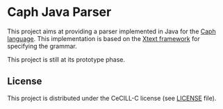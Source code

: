 # Caph Java Parser

This project aims at providing a parser implemented in Java for the [Caph language](http://caph.univ-bpclermont.fr/). This implementation is based on the [Xtext framework](https://www.eclipse.org/Xtext/) for specifying the grammar.

This project is still at its prototype phase.

## License

This project is distributed under the CeCILL-C license (see [LICENSE](LICENSE) file).
